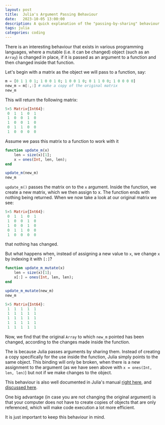 ```yaml
---
layout: post
title:  Julia's Argument Passing Behaviour
date:   2023-10-05 13:00:00
description: A quick explanation of the "passing-by-sharing" behaviour 
tags: julia
categories: coding
---
```

There is an interesting behaviour that exists in various programming languages, where a mutable (i.e. it can be changed) object (such as an `Array`) is changed in place, if it is passed as an argument to a function and then changed inside that function.

Let's begin with a matrix as the object we will pass to a function, say: 

```julia
m = [0 1 1 0 1; 1 0 0 1 0; 1 0 0 1 0; 0 1 1 0 0; 1 0 0 0 0]
new_m = m[:,:] # make a copy of the original matrix
new_m
```

This will return the following matrix:

```julia
5×5 Matrix{Int64}:
 0  1  1  0  1
 1  0  0  1  0
 1  0  0  1  0
 0  1  1  0  0
 1  0  0  0  0
```

Assume we pass this matrix to a function to work with it

```julia
function update_m(x)
    len = size(x)[1];
    x = ones(Int, len, len);
end

update_m(new_m)
new_m
```

`update_m()` passes the matrix on to the `x` argument. Inside the function, we create a new matrix, which we then assign to x. The function ends with nothing being returned. When we now take a look at our original matrix we see: 

```julia
5×5 Matrix{Int64}:
 0  1  1  0  1
 1  0  0  1  0
 1  0  0  1  0
 0  1  1  0  0
 1  0  0  0  0
```

that nothing has changed. 

But what happens when, instead of assigning a new value to `x`, we change `x` by indexing it with `[:]`?

```julia
function update_m_mutate(x)
    len = size(x)[1];
    x[:] = ones(Int, len, len);
end

update_m_mutate(new_m)
new_m

5×5 Matrix{Int64}:
 1  1  1  1  1
 1  1  1  1  1
 1  1  1  1  1
 1  1  1  1  1
 1  1  1  1  1
 ```

Now, we find that the original `Array` to which `new_m` pointed has been changed, according to the changes made inside the function. 

The is because Julia passes arguments by sharing them. Instead of creating a copy specifically for the use inside the function, Julia simply points to the same object. This binding will only be broken, when there is a new assignment to the argument (as we have seen above with `x = ones(Int, len, len)`) but not if we make changes to the object. 

This behaviour is also well documented in Julia's manual [right here](https://docs.julialang.org/en/v1/manual/functions/#man-argument-passing), and [discussed here](https://docs.julialang.org/en/v1/manual/faq/#I-passed-an-argument-x-to-a-function,-modified-it-inside-that-function,-but-on-the-outside,-the-variable-x-is-still-unchanged.-Why?).

One big advantage (in case you are not changing the original argument) is that your computer does not have to create copies of objects that are only referenced, which will make code execution a lot more efficient. 

It is just important to keep this behaviour in mind. 
